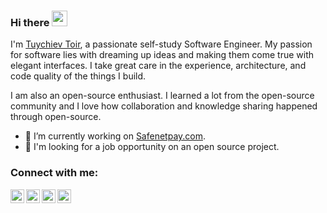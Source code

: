 ### Hi there <img src="https://media.giphy.com/media/hvRJCLFzcasrR4ia7z/giphy.gif" width="25px">

I'm [Tuychiev Toir][linkedin], a passionate self-study Software Engineer. My passion for software lies with dreaming up ideas and making them come true with elegant interfaces. I take great care in the experience, architecture, and code quality of the things I build.

I am also an open-source enthusiast. I learned a lot from the open-source community and I love how collaboration and knowledge sharing happened through open-source.

- 💼 I’m currently working on [Safenetpay.com][safenetpay].
- 🔭 I'm looking for a job opportunity on an open source project.

### Connect with me:

[<img align="left" alt="Toir's Telegram" width="22px" src="https://cdn.jsdelivr.net/npm/simple-icons@v3/icons/telegram.svg" />][telegram]
[<img align="left" alt="Toir's Twitter" width="22px" src="https://cdn.jsdelivr.net/npm/simple-icons@v3/icons/twitter.svg" />][twitter]
[<img align="left" alt="Toir's LinkedIn" width="22px" src="https://cdn.jsdelivr.net/npm/simple-icons@v3/icons/linkedin.svg" />][linkedin]
[<img align="left" alt="Toir's Instagram" width="22px" src="https://cdn.jsdelivr.net/npm/simple-icons@v3/icons/instagram.svg" />][instagram]

<!--📈 My GitHub Stats
<p align="center"> <img src="https://github-readme-stats.vercel.app/api?username=toir427&show_icons=true&theme=white" alt="toir427" />-->

[safenetpay]: https://www.safenetpay.com
[telegram]: https://t.me/toir427
[twitter]: https://twitter.com/toir427
[linkedin]: https://www.linkedin.com/in/toir427
[instagram]: https://www.instagram.com/toir427
